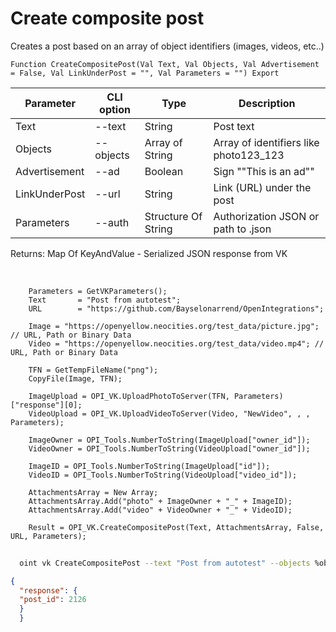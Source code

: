 ﻿---
sidebar_position: 2
---

# Create composite post
 Creates a post based on an array of object identifiers (images, videos, etc..)



`Function CreateCompositePost(Val Text, Val Objects, Val Advertisement = False, Val LinkUnderPost = "", Val Parameters = "") Export`

  | Parameter | CLI option | Type | Description |
  |-|-|-|-|
  | Text | --text | String | Post text |
  | Objects | --objects | Array of String | Array of identifiers like photo123_123 |
  | Advertisement | --ad | Boolean | Sign ""This is an ad"" |
  | LinkUnderPost | --url | String | Link (URL) under the post |
  | Parameters | --auth | Structure Of String | Authorization JSON or path to .json |

  
  Returns:  Map Of KeyAndValue - Serialized JSON response from VK

<br/>




```bsl title="Code example"
    Parameters = GetVKParameters();
    Text       = "Post from autotest";
    URL        = "https://github.com/Bayselonarrend/OpenIntegrations";

    Image = "https://openyellow.neocities.org/test_data/picture.jpg"; // URL, Path or Binary Data
    Video = "https://openyellow.neocities.org/test_data/video.mp4"; // URL, Path or Binary Data

    TFN = GetTempFileName("png");
    CopyFile(Image, TFN);

    ImageUpload = OPI_VK.UploadPhotoToServer(TFN, Parameters)["response"][0];
    VideoUpload = OPI_VK.UploadVideoToServer(Video, "NewVideo", , , Parameters);

    ImageOwner = OPI_Tools.NumberToString(ImageUpload["owner_id"]);
    VideoOwner = OPI_Tools.NumberToString(VideoUpload["owner_id"]);

    ImageID = OPI_Tools.NumberToString(ImageUpload["id"]);
    VideoID = OPI_Tools.NumberToString(VideoUpload["video_id"]);

    AttachmentsArray = New Array;
    AttachmentsArray.Add("photo" + ImageOwner + "_" + ImageID);
    AttachmentsArray.Add("video" + VideoOwner + "_" + VideoID);

    Result = OPI_VK.CreateCompositePost(Text, AttachmentsArray, False, URL, Parameters);
```



```sh title="CLI command example"
    
  oint vk CreateCompositePost --text "Post from autotest" --objects %objects% --ad %ad% --url %url% --auth "GetVKParameters()"

```

```json title="Result"
{
  "response": {
  "post_id": 2126
  }
  }
```
